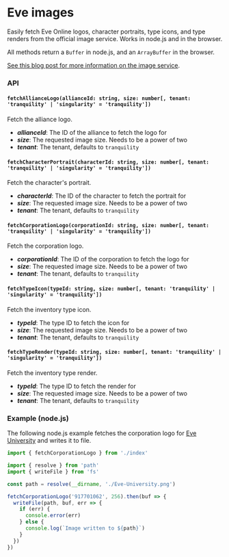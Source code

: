 # Eve images

Easily fetch Eve Online logos, character portraits, type icons, and type renders
from the official image service. Works in node.js and in the browser.

All methods return a `Buffer` in node.js, and an `ArrayBuffer` in the browser.

[See this blog post for more information on the image service](https://developers.eveonline.com/blog/article/from-image-server-to-a-whole-new-image-service-1).

### API

#### `fetchAllianceLogo(allianceId: string, size: number[, tenant: 'tranquility' | 'singularity' = 'tranquility'])`

Fetch the alliance logo.

* ***allianceId***: The ID of the alliance to fetch the logo for
* ***size***: The requested image size. Needs to be a power of two
* ***tenant***: The tenant, defaults to `tranquility`

#### `fetchCharacterPortrait(characterId: string, size: number[, tenant: 'tranquility' | 'singularity' = 'tranquility'])`

Fetch the character's portrait.

* ***characterId***: The ID of the character to fetch the portrait for
* ***size***: The requested image size. Needs to be a power of two
* ***tenant***: The tenant, defaults to `tranquility`

#### `fetchCorporationLogo(corporationId: string, size: number[, tenant: 'tranquility' | 'singularity' = 'tranquility'])`

Fetch the corporation logo.

* ***corporationId***: The ID of the corporation to fetch the logo for
* ***size***: The requested image size. Needs to be a power of two
* ***tenant***: The tenant, defaults to `tranquility`

#### `fetchTypeIcon(typeId: string, size: number[, tenant: 'tranquility' | 'singularity' = 'tranquility'])`

Fetch the inventory type icon.

* ***typeId***: The type ID to fetch the icon for
* ***size***: The requested image size. Needs to be a power of two
* ***tenant***: The tenant, defaults to `tranquility`

#### `fetchTypeRender(typeId: string, size: number[, tenant: 'tranquility' | 'singularity' = 'tranquility'])`

Fetch the inventory type render.

* ***typeId***: The type ID to fetch the render for
* ***size***: The requested image size. Needs to be a power of two
* ***tenant***: The tenant, defaults to `tranquility`

### Example (node.js)

The following node.js example fetches the corporation logo for
[Eve University](https://www.eveuniversity.org/) and writes it to file.

```ts
import { fetchCorporationLogo } from './index'

import { resolve } from 'path'
import { writeFile } from 'fs'

const path = resolve(__dirname, './Eve-University.png')

fetchCorporationLogo('917701062', 256).then(buf => {
  writeFile(path, buf, err => {
    if (err) {
      console.error(err)
    } else {
      console.log(`Image written to ${path}`)
    }
  })
})
```
